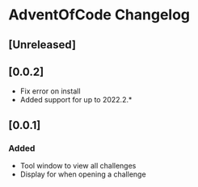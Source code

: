 # AdventOfCode Changelog

## [Unreleased]

## [0.0.2]
- Fix error on install
- Added support for up to 2022.2.*

## [0.0.1]
### Added
- Tool window to view all challenges
- Display for when opening a challenge